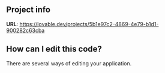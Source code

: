 ## Project info

**URL**: https://lovable.dev/projects/5b1e97c2-4869-4e79-b1d1-900282c63cba

## How can I edit this code?

There are several ways of editing your application.
